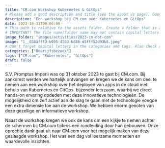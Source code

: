 ```yaml
---
title: "CM.com Workshop Kubernetes & GitOps"
# Please add a good description and title (see the about us page). Google uses it to recommend the website
description: "Een workshop bij CM.com over Kubernetes en GitOps"
date: 2023-10-31T00:00:00
# This path is relative to the assets folder. Create a folder that is assets/images/activities/file-name
# IMPORTANT! The file name/folder name may not contain capital letters!
image_folder: "images/activities/2023-cm-dot-com"
image: "1__038afff3-b095-4563-b886-d5fff52d93b8.jpeg"
# Don't forget capital letters in the categories and tags. Also check all categories and tags by loading the activities page and looking at the list.
categories: ["Bedrijfsbezoek"]
tags: ["CM.com", "Kubernetes", "GitOps"]
draft: false
---
```


S.V. Promptus Imperii was op 31 oktober 2023 te gast bij CM.com. Bij aankomst werden we hartelijk ontvangen en kregen we de kans om deel te nemen aan een workshop over het deployen van apps in de cloud met behulp van Kubernetes en GitOps. bijzonder leerzaam, waarbij we direct hands-on ervaring opdeden met deze innovatieve technologieën. De mogelijkheid om zelf actief aan de slag te gaan met de technologie voegde een extra dimensie toe aan de workshop. We hebben enorm genoten van deze gezellige en informatieve workshop.

Naast de workshop kregen we ook de kans om een kijkje te nemen achter de schermen bij CM.com tijdens een rondleiding door hun gebouwen. Onze oprechte dank gaat uit naar CM.com voor het mogelijk maken van deze geslaagde workshop. Het was een dag vol leerzame momenten en waardevolle inzichten.